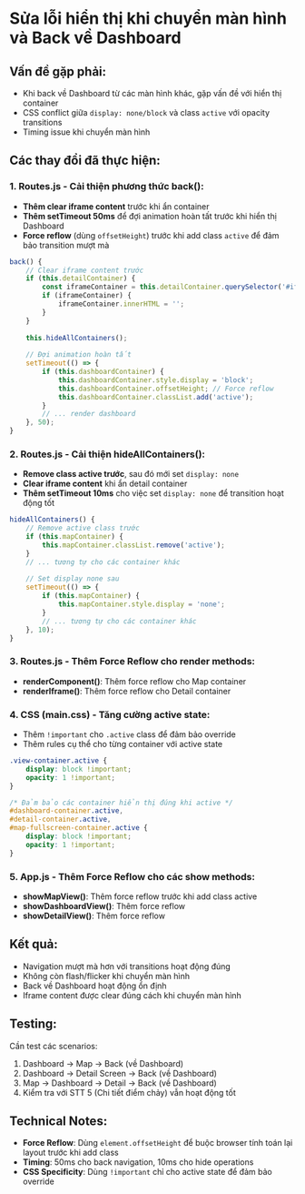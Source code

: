 # Sửa lỗi hiển thị khi chuyển màn hình và Back về Dashboard

## Vấn đề gặp phải:
- Khi back về Dashboard từ các màn hình khác, gặp vấn đề với hiển thị container
- CSS conflict giữa `display: none/block` và class `active` với opacity transitions
- Timing issue khi chuyển màn hình

## Các thay đổi đã thực hiện:

### 1. Routes.js - Cải thiện phương thức back():
- **Thêm clear iframe content** trước khi ẩn container
- **Thêm setTimeout 50ms** để đợi animation hoàn tất trước khi hiển thị Dashboard
- **Force reflow** (dùng `offsetHeight`) trước khi add class `active` để đảm bảo transition mượt mà

```javascript
back() {
    // Clear iframe content trước
    if (this.detailContainer) {
        const iframeContainer = this.detailContainer.querySelector('#iframe-container');
        if (iframeContainer) {
            iframeContainer.innerHTML = '';
        }
    }
    
    this.hideAllContainers();
    
    // Đợi animation hoàn tất
    setTimeout(() => {
        if (this.dashboardContainer) {
            this.dashboardContainer.style.display = 'block';
            this.dashboardContainer.offsetHeight; // Force reflow
            this.dashboardContainer.classList.add('active');
        }
        // ... render dashboard
    }, 50);
}
```

### 2. Routes.js - Cải thiện hideAllContainers():
- **Remove class active trước**, sau đó mới set `display: none`
- **Clear iframe content** khi ẩn detail container
- **Thêm setTimeout 10ms** cho việc set `display: none` để transition hoạt động tốt

```javascript
hideAllContainers() {
    // Remove active class trước
    if (this.mapContainer) {
        this.mapContainer.classList.remove('active');
    }
    // ... tương tự cho các container khác
    
    // Set display none sau
    setTimeout(() => {
        if (this.mapContainer) {
            this.mapContainer.style.display = 'none';
        }
        // ... tương tự cho các container khác
    }, 10);
}
```

### 3. Routes.js - Thêm Force Reflow cho render methods:
- **renderComponent()**: Thêm force reflow cho Map container
- **renderIframe()**: Thêm force reflow cho Detail container

### 4. CSS (main.css) - Tăng cường active state:
- Thêm `!important` cho `.active` class để đảm bảo override
- Thêm rules cụ thể cho từng container với active state

```css
.view-container.active {
    display: block !important;
    opacity: 1 !important;
}

/* Đảm bảo các container hiển thị đúng khi active */
#dashboard-container.active,
#detail-container.active,
#map-fullscreen-container.active {
    display: block !important;
    opacity: 1 !important;
}
```

### 5. App.js - Thêm Force Reflow cho các show methods:
- **showMapView()**: Thêm force reflow trước khi add class active
- **showDashboardView()**: Thêm force reflow 
- **showDetailView()**: Thêm force reflow

## Kết quả:
- Navigation mượt mà hơn với transitions hoạt động đúng
- Không còn flash/flicker khi chuyển màn hình
- Back về Dashboard hoạt động ổn định
- Iframe content được clear đúng cách khi chuyển màn hình

## Testing:
Cần test các scenarios:
1. Dashboard → Map → Back (về Dashboard)
2. Dashboard → Detail Screen → Back (về Dashboard)
3. Map → Dashboard → Detail → Back (về Dashboard)
4. Kiểm tra với STT 5 (Chi tiết điểm chảy) vẫn hoạt động tốt

## Technical Notes:
- **Force Reflow**: Dùng `element.offsetHeight` để buộc browser tính toán lại layout trước khi add class
- **Timing**: 50ms cho back navigation, 10ms cho hide operations
- **CSS Specificity**: Dùng `!important` chỉ cho active state để đảm bảo override
